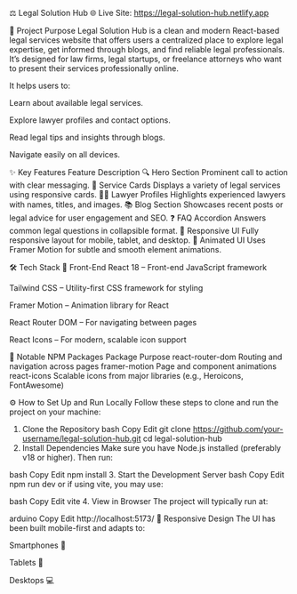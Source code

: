 ⚖️ Legal Solution Hub
🌐 Live Site:
https://legal-solution-hub.netlify.app

🎯 Project Purpose
Legal Solution Hub is a clean and modern React-based legal services website that offers users a centralized place to explore legal expertise, get informed through blogs, and find reliable legal professionals. It’s designed for law firms, legal startups, or freelance attorneys who want to present their services professionally online.

It helps users to:

Learn about available legal services.

Explore lawyer profiles and contact options.

Read legal tips and insights through blogs.

Navigate easily on all devices.

✨ Key Features
Feature	Description
🔍 Hero Section	Prominent call to action with clear messaging.
💼 Service Cards	Displays a variety of legal services using responsive cards.
👨‍⚖️ Lawyer Profiles	Highlights experienced lawyers with names, titles, and images.
📚 Blog Section	Showcases recent posts or legal advice for user engagement and SEO.
❓ FAQ Accordion	Answers common legal questions in collapsible format.
📱 Responsive UI	Fully responsive layout for mobile, tablet, and desktop.
🎨 Animated UI	Uses Framer Motion for subtle and smooth element animations.

🛠️ Tech Stack
🔹 Front-End
React 18 – Front-end JavaScript framework

Tailwind CSS – Utility-first CSS framework for styling

Framer Motion – Animation library for React

React Router DOM – For navigating between pages

React Icons – For modern, scalable icon support

🔑 Notable NPM Packages
Package	Purpose
react-router-dom	Routing and navigation across pages
framer-motion	Page and component animations
react-icons	Scalable icons from major libraries (e.g., Heroicons, FontAwesome)

⚙️ How to Set Up and Run Locally
Follow these steps to clone and run the project on your machine:

1. Clone the Repository
bash
Copy
Edit
git clone https://github.com/your-username/legal-solution-hub.git
cd legal-solution-hub
2. Install Dependencies
Make sure you have Node.js installed (preferably v18 or higher). Then run:

bash
Copy
Edit
npm install
3. Start the Development Server
bash
Copy
Edit
npm run dev
or if using vite, you may use:

bash
Copy
Edit
vite
4. View in Browser
The project will typically run at:

arduino
Copy
Edit
http://localhost:5173/
📱 Responsive Design
The UI has been built mobile-first and adapts to:

Smartphones 📱

Tablets 🧾

Desktops 💻